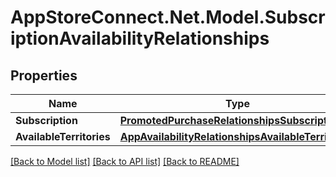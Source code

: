 # AppStoreConnect.Net.Model.SubscriptionAvailabilityRelationships

## Properties

Name | Type | Description | Notes
------------ | ------------- | ------------- | -------------
**Subscription** | [**PromotedPurchaseRelationshipsSubscription**](PromotedPurchaseRelationshipsSubscription.md) |  | [optional] 
**AvailableTerritories** | [**AppAvailabilityRelationshipsAvailableTerritories**](AppAvailabilityRelationshipsAvailableTerritories.md) |  | [optional] 

[[Back to Model list]](../README.md#documentation-for-models) [[Back to API list]](../README.md#documentation-for-api-endpoints) [[Back to README]](../README.md)

